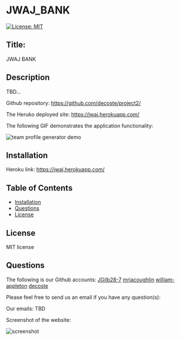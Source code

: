 # JWAJ_BANK

[![License: MIT](https://img.shields.io/badge/License-MIT-yellow.svg)](https://opensource.org/licenses/MIT)

## Title:
JWAJ BANK

## Description
TBD...

Github repository: https://github.com/decoste/project2/

The Heruko deployed site: https://jwaj.herokuapp.com/

The following GIF demonstrates the application functionality:

![team profile generator demo](....)

## Installation
Heroku link: https://jwaj.herokuapp.com/

## Table of Contents
  * [Installation](#installation)
  * [Questions](#questions)
  * [License](#license)

## License
MIT license

## Questions
The following is our Github accounts:
[JGilb28-7](https://github.com/JGilb28-7)
[mrjacoughlin](https://github.com/mrjacoughlin)
[william-appleton](https://github.com/william-appleton)
[decoste](https://github.com/decoste)

Please feel free to send us an email if you have any question(s):

Our emails:
TBD


Screenshot of the website:

![screenshot](...)